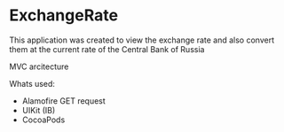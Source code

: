 # ExchangeRate

This application was created to view the exchange rate and also convert them at the current rate of the Central Bank of Russia

MVC arcitecture

Whats used:
- Alamofire GET request
- UIKit (IB)
- CocoaPods
